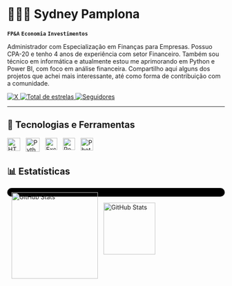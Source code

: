 # 🧑🏻‍💼 Sydney Pamplona

**`FP&A`**  **`Economia`**  **`Investimentos`**

Administrador com Especialização em Finanças para Empresas. Possuo CPA-20 e tenho 4 anos de experiência com setor Financeiro. Também sou técnico em informática e atualmente estou me aprimorando em Python e Power BI, com foco em análise financeira. Compartilho aqui alguns dos projetos que achei mais interessante, até como forma de contribuição com a comunidade.

<p align="left">
    <a href="https://x.com/realpamplona" target="_blank">
        <img 
            alt="X" 
            title="Me siga no X (Twitter)" 
            src="https://custom-icon-badges.demolab.com/badge/-realpamplona-000000?style=for-the-badge&logo=x&logoColor=white&labelColor=000000"
        />
    </a>
    <a href="https://github.com/sydneypamplona?tab=repositories&sort=stargazers">
        <img 
            alt="Total de estrelas" 
            title="Total de estrelas GitHub" 
            src="https://custom-icon-badges.demolab.com/github/stars/sydneypamplona?color=55960c&style=for-the-badge&labelColor=488207&logo=star&label=estrelas"
        />
    </a>
    <a href="https://github.com/sydneypamplona?tab=followers">
        <img 
            alt="Seguidores" 
            title="Me siga no GitHub" 
            src="https://custom-icon-badges.demolab.com/github/followers/sydneypamplona?color=236ad3&labelColor=1155ba&style=for-the-badge&logo=github&label=Seguidores&logoColor=white"
        />
    </a>
</p>

---

## 📎 Tecnologias e Ferramentas
<img 
    align="left" 
    alt="HTML" 
    title="HTML"
    width="30px" 
    style="padding-right: 10px;" 
    src="https://cdn.jsdelivr.net/gh/devicons/devicon/icons/html5/html5-original.svg" 
/>
<img 
    align="left" 
    alt="Python" 
    title="Python"
    width="32px" 
    style="padding-right: 10px;" 
    src="https://cdn.jsdelivr.net/gh/devicons/devicon@latest/icons/python/python-original.svg" 
/>
<img 
    align="left" 
    alt="Excel" 
    title="Microsoft Excel" 
    width="28px" 
    style="padding-right: 10px;" 
    src="https://upload.wikimedia.org/wikipedia/commons/thumb/3/34/Microsoft_Office_Excel_%282019%E2%80%93present%29.svg/512px-Microsoft_Office_Excel_%282019%E2%80%93present%29.svg.png" 
/>
<img 
    align="left" 
    alt="Power BI" 
    title="Microsoft Power BI" 
    width="28px" 
    style="padding-right: 10px;" 
    src="https://upload.wikimedia.org/wikipedia/commons/c/cf/New_Power_BI_Logo.svg" 
/>

<img 
    align="left" 
    alt="Photoshop" 
    title="Adobe Photoshop" 
    width="29px" 
    style="padding-right: 10px;" 
    src="https://upload.wikimedia.org/wikipedia/commons/thumb/a/af/Adobe_Photoshop_CC_icon.svg/512px-Adobe_Photoshop_CC_icon.svg.png" 
/>

<br/>
<br/>

## 📊 Estatísticas

<p style="background-color: black; padding: 10px; border-radius: 10px;">
  <img 
    align="left" 
    alt="GitHub Stats" 
    height="200" 
    style="padding-right: 10px;" 
    src="https://github-readme-stats.vercel.app/api?username=sydneypamplona&show_icons=true&theme=dark&include_all_commits=true&locale=pt-br" 
  />
  
  <img 
    align="left" 
    alt="GitHub Stats" 
    height="120" 
    style="padding-right: 10px;" 
    src="https://github-readme-stats.vercel.app/api/top-langs/?username=sydneypamplona&theme=dark&layout=compact&custom_title=Tecnologias&langs_count=7" 
  />
</p>

